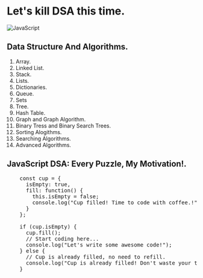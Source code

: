# Let's kill DSA this time.
![JavaScript](https://codewithdeepak.in/images/javascript.png)


## Data Structure And Algorithms.

  1. Array.
  2. Linked List.
  3. Stack.
  4. Lists.
  5. Dictionaries.
  6. Queue.
  7. Sets
  8. Tree.
  9. Hash Table.
  10. Graph and Graph Algorithm.
  11. Binary Tress and Binary Search Trees.
  12. Sorting Alogithms.
  13. Searching Algorithms.
  14. Advanced Algorithms.


## JavaScript DSA: Every Puzzle, My Motivation!.
<pre>
    const cup = {
      isEmpty: true,
      fill: function() {
        this.isEmpty = false;
        console.log("Cup filled! Time to code with coffee.!");
      }  
    };

    if (cup.isEmpty) {
      cup.fill();
      // Start coding here...
      console.log("Let's write some awesome code!");
    } else {
      // Cup is already filled, no need to refill.
      console.log("Cup is already filled! Don't waste your time let's together dive into coding!");
    }
</pre>

